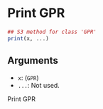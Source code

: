 # Print GPR

```r
## S3 method for class 'GPR'
print(x, ...)
```

## Arguments

- `x`: (`GPR`)
- `...`: Not used.

Print GPR
